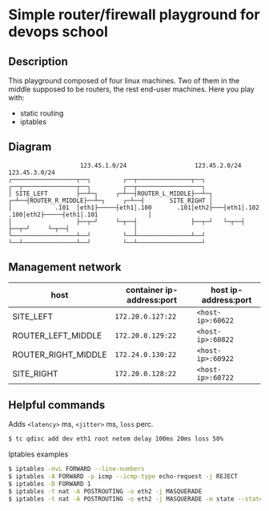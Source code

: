 # Simple router/firewall playground for devops school

## Description
This playground composed of four linux machines. Two of them in the middle supposed to be routers, the rest end-user machines.
Here you play with:
 - static routing
 - iptables

## Diagram

                        123.45.1.0/24                   123.45.2.0/24                   123.45.3.0/24
    ┌──────────────────┬──┐         ┌──┬───────────────┬──┐       ┌──┬───────────────┬──┐         ┌──┬──────────────────┐
    │ SITE_LEFT        ├──┴─┐     ┌─┴──┤ROUTER_L_MIDDLE├──┴─┐   ┌─┴──┤ROUTER_R_MIDDLE├──┴─┐     ┌─┴──┤       SITE_RIGHT │
    │            .101  │eth1├─────┤eth1│.100       .101│eth2├───┤eth1│.102       .100│eth2├─────┤eth1│.101              │
    │                  ├──┬─┘     └─┬──┤               ├──┬─┘   └─┬──┤               ├──┬─┘     └─┬──┤                  │
    └──────────────────┴──┘         └──┴───────────────┴──┘       └──┴───────────────┴──┘         └──┴──────────────────┘

## Management network
| host | container ip-address:port | host ip-address:port | 
|---|---|---|
| SITE_LEFT | `172.20.0.127:22` | `<host-ip>:60622` |
| ROUTER_LEFT_MIDDLE | `172.20.0.129:22` | `<host-ip>:60822` |
| ROUTER_RIGHT_MIDDLE | `172.24.0.130:22` | `<host-ip>:60922` |
| SITE_RIGHT | `172.20.0.128:22` | `<host-ip>:60722` |

## Helpful commands

Adds `<latency>` ms, `<jitter>` ms, `loss` perc. 
```sh
$ tc qdisc add dev eth1 root netem delay 100ms 20ms loss 50%
```

Iptables examples
```sh
$ iptables -nvL FORWARD --line-numbers
$ iptables -A FORWARD -p icmp --icmp-type echo-request -j REJECT
$ iptables -D FORWARD 1
$ iptables -t nat -A POSTROUTING -o eth2 -j MASQUERADE
$ iptables -t nat -A POSTROUTING -o eth2 -j MASQUERADE -m state --state ESTABLISHED,RELATED,NEW
```
